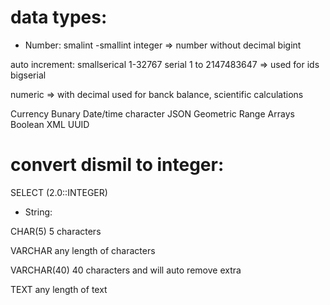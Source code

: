 # data types:

* Number:
smalint  -smallint
integer   => number without decimal 
bigint

 auto increment:
smallserical 1-32767
serial  1 to 2147483647   => used for ids
bigserial

numeric  => with decimal used for banck balance, scientific calculations


Currency
Bunary
Date/time
character
JSON
Geometric
Range
Arrays
Boolean
XML 
UUID


# convert dismil to integer:

SELECT (2.0::INTEGER)



* String:

CHAR(5) 5 characters

VARCHAR  any length of characters

VARCHAR(40) 40 characters and will auto remove extra

TEXT  any length of text


